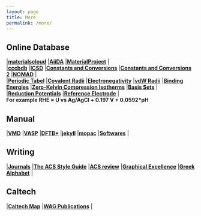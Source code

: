 ```yaml
---
layout: page
title: More
permalink: /more/
---
```


## **Online Database**
|[**materialscloud**](https://www.materialscloud.org/)
|[**AiiDA**](http://www.aiida.net/team/)
|[**MaterialProject**](https://materialsproject.org/)
|  
|[**cccbdb**](https://cccbdb.nist.gov/introx.asp)
|[**ICSD**](https://icsd.fiz-karlsruhe.de/search/basic.xhtml;jsessionid=B6E155DB8CCB50FA6FDA8AC46FBC7954)
|[**Constants and Conversions**](http://web.utk.edu/~rcompton/constants)
|[**Constants and Conversions 2**](http://halas.rice.edu/conversions)
|[**NOMAD**](https://nomad-coe.eu/)
|  
|[**Periodic Tabel**](http://www.rsc.org/periodic-table)
|[**Covalent Radii**](http://tcheng.org/more/valence/)
|[**Electronegativity**](http://www.mikeblaber.org/oldwine/chm1045/notes/Bonding/Polarity/Bond05.htm)
|[**vdW Radii**](http://periodictable.com/Properties/A/VanDerWaalsRadius.v.html)
|[**Binding Energies**](http://pubs.acs.org/doi/pdfplus/10.1021/acs.jpcc.6b06154)
|[**Zero-Kelvin Compression Isotherms**](http://aip.scitation.org/doi/abs/10.1063/1.4963086)
|[**Basis Sets**](https://bse.pnl.gov/bse/portal)
|  
|[**Reduction Potentials**](http://folk.ntnu.no/andersty/2.%20Klasse/KJ1042%20Termodynamikk%20med%20lab/Lab/Oppgave%205%20-%20Standard%20reduksjonspotensial/Rapportfiler/E0.pdf)
|[**Reference Electrode**](https://en.wikipedia.org/wiki/Reference_electrode)
|  
**For example RHE = U vs Ag/AgCl + 0.197 V + 0.0592*pH**  

## **Manual**
|[**VMD**](http://www.ks.uiuc.edu/Research/vmd/current/ug/)
|[**VASP**](http://cms.mpi.univie.ac.at/vasp/vasp/vasp.html)
|[**DFTB+**](https://www.dftbplus.org/documentation/)
|[**jekyll**](https://jekyllrb.com/)
|[**mopac**](http://openmopac.net/manual/)
|[**Softwares**](http://www.tcheng.org/more/softwares)
|  

## **Writing**
|[**Journals**](http://tcheng.org/journals/)
|[**The ACS Style Guide**](http://pubs.acs.org/isbn/9780841239999)
|[**ACS review**](https://www.acsreviewerlab.org/?elqTrackId=6fa9455f4dce4e98bd4728edbc0f86db&elq=7393f4bfd9cc458aa115e2eedceee673&elqaid=5672&elqat=1&elqCampaignId=1840)
|[**Graphical Excellence**](http://pubs.acs.org/doi/pdfplus/10.1021/jz500997e)
|[**Greek Alphabet**](http://www.omniglot.com/images/writing/classical_attic.gif)
|

## **Caltech**
|[**Caltech Map**](http://s3-us-west-1.amazonaws.com/www-prod-storage.cloud.caltech.edu/Caltech_Map.pdf)
|[**WAG Publications**](http://authors.library.caltech.edu/view/person-az/Goddard-W-A-III.html)
|


